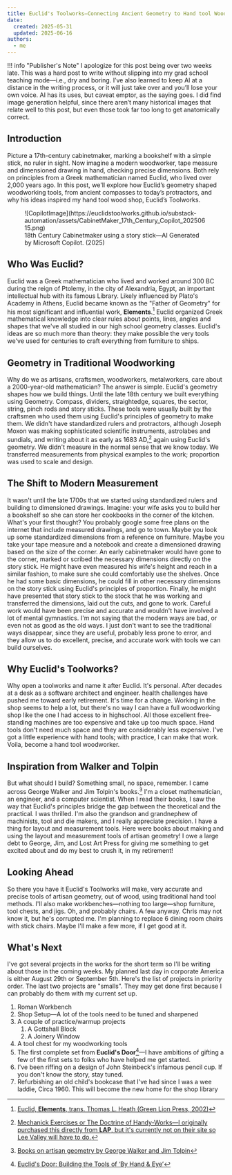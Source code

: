 ```yaml
---
title: Euclid's Toolworks—Connecting Ancient Geometry to Hand tool Woodworking
date:
  created: 2025-05-31
  updated: 2025-06-16
authors:
  - me
---
```


!!! info "Publisher's Note"
  I apologize for this post being over two weeks late. This was a hard post to write without slipping into my grad school teaching mode—i.e., dry and boring. I’ve also learned to keep AI at a distance in the writing process, or it will just take over and you’ll lose your own voice. AI has its uses, but caveat emptor, as the saying goes. I did find image generation helpful, since there aren’t many historical images that relate well to this post, but even those took far too long to get anatomically correct.

## Introduction

Picture a 17th-century cabinetmaker, marking a bookshelf with a simple stick, no ruler in sight. Now imagine a modern woodworker, tape measure and dimensioned drawing in hand, checking precise dimensions. Both rely on principles from a Greek mathematician named Euclid, who lived over 2,000 years ago. In this post, we'll explore how Euclid’s geometry shaped woodworking tools, from ancient compasses to today’s protractors, and why his ideas inspired my hand tool wood shop, Euclid’s Toolworks.

<figure markdown="span">
  ![CopilotImage](https://euclidstoolworks.github.io/substack-automation/assets/CabinetMaker_17th_Century_Copilot_20250615.png)
  <figcaption>18th Century Cabinetmaker using a story stick—AI Generated by Microsoft Copilot. (2025)</figcaption>
</figure>

## Who Was Euclid?

Euclid was a Greek mathematician who lived and worked around 300 BC during the reign of Ptolemy, in the city of Alexandria, Egypt, an important intellectual hub with its famous Library.  Likely influenced by Plato's Academy in Athens, Euclid became known as the "Father of Geometry" for his most significant and influential work, **Elements**.[^1] Euclid organized Greek mathematical knowledge into clear rules about points, lines, angles and shapes that we've all studied in our high school geometry classes. Euclid's ideas are so much more than theory: they make possible the very tools we've used for centuries to craft everything from furniture to ships.

## Geometry in Traditional Woodworking

Why do we as artisans, craftsmen, woodworkers, metalworkers, care about a 2000-year-old mathematician? The answer is simple. Euclid's geometry shapes how we build things.  Until the late 18th century we built everything using Geometry. Compass, dividers, straightedge, squares, the sector, string, pinch rods and story sticks.  These tools were usually built by the craftsmen who used them using Euclid's principles of geometry to make them. We didn't have standardized rulers and protractors, although Joseph Moxon was making sophisticated scientific instruments, astrolabes and sundials, and writing about it as early as 1683 AD,[^2] again using Euclid's geometry. We didn't measure in the normal sense that we know today. We transferred measurements from physical examples to the work; proportion was used to scale and design.  

## The Shift to Modern Measurement

It wasn't until the late 1700s that we started using standardized rulers and building to dimensioned drawings. Imagine: your wife asks you to build her a bookshelf so she can store her cookbooks in the corner of the kitchen. What's your first thought? You probably google some free plans on the internet that include measured drawings, and go to town. Maybe you look up some standardized dimensions from a reference on furniture. Maybe you take your tape measure and a notebook and create a dimensioned drawing based on the size of the corner. An early cabinetmaker would have gone to the corner, marked or scribed the necessary dimensions directly on the story stick. He might have even measured his wife's height and reach in a similar fashion, to make sure she could comfortably use the shelves. Once he had some basic dimensions, he could fill in other necessary dimensions on the story stick using Euclid's principles of proportion. Finally, he might have presented that story stick to the stock that he was working and transferred the dimensions, laid out the cuts, and gone to work. Careful work would have been precise and accurate and wouldn't have involved a lot of mental gymnastics. I'm not saying that the modern ways are bad, or even not as good as the old ways. I just don't want to see the traditional ways disappear, since they are useful, probably less prone to error, and they allow us to do excellent, precise, and accurate work with tools we can build ourselves.

## Why Euclid's Toolworks?

Why open a toolworks and name it after Euclid. It's personal. After decades at a desk as a software architect and engineer. health challenges have pushed me toward early retirement.  It's time for a change. Working in the shop seems to help a lot, but there's no way I can have a full woodworking shop like the one I had access to in highschool. All those excellent free-standing machines are too expensive and take up too much space. Hand tools don't need much space and they are considerably less expensive. I've got a little experience with hand tools; with practice, I can make that work. Voila, become a hand tool woodworker.

## Inspiration from Walker and Tolpin

But what should I build? Something small, no space, remember. I came across George Walker and Jim Tolpin's books.[^3] I'm a closet mathematician, an engineer, and a computer scientist. When I read their books, I saw the way that Euclid's principles bridge the gap between the theoretical and the practical. I was thrilled. I'm also the grandson and grandnephew of machinists, tool and die makers, and I really appreciate precision. I have a thing for layout and measurement tools. Here were books about making and using the layout and measurement tools of artisan geometry! I owe a large debt to George, Jim, and Lost Art Press for giving me something to get excited about and do my best to crush it, in my retirement!

## Looking Ahead

So there you have it Euclid's Toolworks will make, very accurate and precise tools of artisan geometry, out of wood, using traditional hand tool methods.  I'll also make workbenches—nothing too large—shop furniture, tool chests, and jigs. Oh, and probably chairs. A few anyway. Chris may not know it, but he's corrupted me. I'm planning to replace 6 dining room chairs with stick chairs. Maybe I'll make a few more, if I get good at it.

## What's Next

I've got several projects in the works for the short term so I'll be writing about those in the coming weeks.  My planned last day in corporate America is either August 29th or September 5th. Here's the list of projects in priority order. The last two projects are "smalls". They may get done first because I can probably do them with my current set up.

1. Roman Workbench
1. Shop Setup—A lot of the tools need to be tuned and sharpened
1. A couple of practice/warmup projects
    1. A Gottshall Block
    1. A Joinery Window
1. A tool chest for my woodworking tools
1. The first complete set from **Euclid's Door**[^4]—I have ambitions of gifting a few of the first sets to folks who have helped me get started.
1. I've been riffing on a design of John Steinbeck's infamous pencil cup.  If you don't know the story, stay tuned.
1. Refurbishing an old child's bookcase that I've had since I was a wee laddie, Circa 1960.  This will become the new home for the shop library

[^1]: [Euclid, **Elements**, trans. Thomas L. Heath (Green Lion Press, 2002)](https://www.greenlion.com/books/EuclidsElements.html)

[^2]: [Mechanick Exercises or The Doctrine of Handy-Works—I originally purchased this directly from **LAP**, but it's currently not on their site so Lee Valley will have to do.](https://www.leevalley.com/en-us/shop/tools/books-and-dvds/115398-mechanick-exercises-or-the-doctrine-of-handy-works?item=20L0359)

[^3]: [Books on artisan geometry by George Walker and Jim Tolpin](../library.md#books-by-george-walker-and-jim-tolpin)

[^4]: [Euclid's Door: Building the Tools of ‘By Hand & Eye’](https://lostartpress.com/products/euclids-door?_pos=1&_sid=bc218e5d5&_ss=r&variant=39679042355263)
